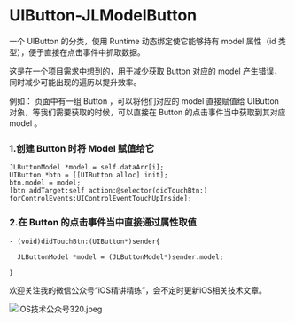 # UIButton-JLModelButton
一个 UIButton 的分类，使用 Runtime 动态绑定使它能够持有 model 属性（id 类型），便于直接在点击事件中抓取数据。

这是在一个项目需求中想到的，用于减少获取 Button 对应的 model 产生错误，同时减少可能出现的遍历以提升效率。

例如：
页面中有一组 Button ，可以将他们对应的 model 直接赋值给 UIButton 对象，等我们需要获取的时候，可以直接在 Button 的点击事件当中获取到其对应 model 。

### 1.创建 Button 时将 Model 赋值给它


    JLButtonModel *model = self.dataArr[i];
    UIButton *btn = [[UIButton alloc] init];
    btn.model = model;
    [btn addTarget:self action:@selector(didTouchBtn:) forControlEvents:UIControlEventTouchUpInside];
    
    
### 2.在 Button 的点击事件当中直接通过属性取值


    - (void)didTouchBtn:(UIButton*)sender{
    
      JLButtonModel *model = (JLButtonModel*)sender.model;

    }



欢迎关注我的微信公众号“iOS精讲精练”，会不定时更新iOS相关技术文章。

![iOS技术公众号320.jpeg](https://upload-images.jianshu.io/upload_images/2618922-a74e7aaf6cc92df5.jpeg?imageMogr2/auto-orient/strip%7CimageView2/2/w/1240)


